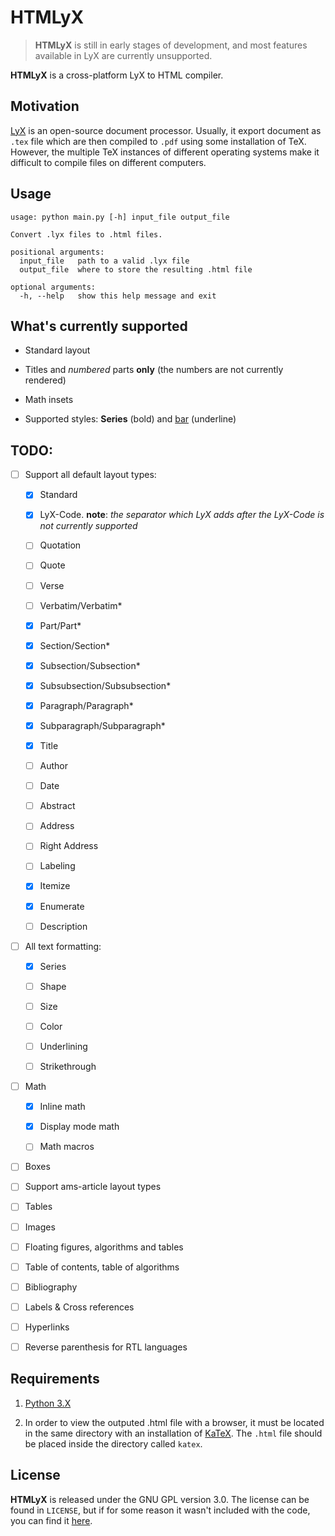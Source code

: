 # HTMLyX

> **HTMLyX** is still in early stages of development, and most features available in LyX are currently unsupported.

**HTMLyX** is a cross-platform LyX to HTML compiler.

## Motivation

[LyX](https://www.lyx.org/) is an open-source document processor. Usually, it export document as `.tex` file which are then compiled to `.pdf` using some installation of TeX. However, the multiple TeX instances of different operating systems make it difficult to compile files on different computers.

## Usage

```
usage: python main.py [-h] input_file output_file

Convert .lyx files to .html files.

positional arguments:
  input_file   path to a valid .lyx file
  output_file  where to store the resulting .html file

optional arguments:
  -h, --help   show this help message and exit
```

## What's currently supported

* Standard layout

* Titles and *numbered* parts **only** (the numbers are not currently rendered)

* Math insets

* Supported styles: **Series** (bold) and <u>bar</u> (underline)

## TODO:

- [ ] Support all default layout types:
  
  - [x] Standard
  
  - [X] LyX-Code.
    **note**: *the separator which LyX adds after the LyX-Code is not currently
    supported*
  
  - [ ] Quotation
  
  - [ ] Quote
  
  - [ ] Verse
  
  - [ ] Verbatim/Verbatim*
  
  - [x] Part/Part*
  
  - [x] Section/Section*
  
  - [x] Subsection/Subsection*
  
  - [x] Subsubsection/Subsubsection*
  
  - [x] Paragraph/Paragraph*
  
  - [x] Subparagraph/Subparagraph*
  
  - [x] Title
  
  - [ ] Author
  
  - [ ] Date
  
  - [ ] Abstract
  
  - [ ] Address
  
  - [ ] Right Address
  
  - [ ] Labeling
  
  - [x] Itemize
  
  - [x] Enumerate
  
  - [ ] Description

- [ ] All text formatting:
  
  - [x] Series
  
  - [ ] Shape
  
  - [ ] Size
  
  - [ ] Color
  
  - [ ] Underlining
  
  - [ ] Strikethrough

- [ ] Math
  
  - [x] Inline math
  
  - [x] Display mode math
  
  - [ ] Math macros

- [ ] Boxes

- [ ] Support ams-article layout types

- [ ] Tables

- [ ] Images

- [ ] Floating figures, algorithms and tables

- [ ] Table of contents, table of algorithms

- [ ] Bibliography

- [ ] Labels & Cross references

- [ ] Hyperlinks

- [ ] Reverse parenthesis for RTL languages

## Requirements

1. [Python 3.X](https://www.python.org/)

2. In order to view the outputed .html file with a browser, it must be located in the same directory with an installation of [KaTeX](https://github.com/KaTeX/KaTeX). The `.html` file should be placed inside the directory called `katex`.

## License

**HTMLyX** is released under the GNU GPL version 3.0. The license can be found in `LICENSE`, but if for some reason it wasn't included with the code, you can find it [here](https://www.gnu.org/licenses/gpl-3.0.txt).
